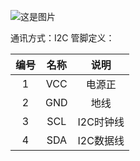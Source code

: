 ![这是图片](D:/Notes/STM32_Learn/10-OLED屏幕/OLED屏幕图片.png "Magic Gardens")

通讯方式：I2C
管脚定义：

| 编号 | 名称 | 说明 | 
| :-: | :----: | :----: | 
| 1 | VCC | 电源正 | 
| 2 | GND | 地线 | 
| 3 | SCL | I2C时钟线 | 
| 4 | SDA | I2C数据线 | 

